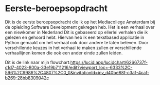 # Eerste-beroepsopdracht

Dit is de eerste beroepsopdracht die ik op het Mediacollege Amsterdam bij de opleiding Software Development gekregen heb. Het is een verhaal over een niewkomer in Nederland Dit is gebaseerd op ellerlei verhalen die ik gelezen en gehoord hebt. Hiervan heb ik een tekstbased applicatie in Python gemaakt om het verhaal ook door andere te laten beleven. Door verschillende keuzes in het verhaal te maken zullen er verschillende verhaallijnen komen die ook een ander einde zullen leiden. 



Dit is de link naar mijn flowchart:https://lucid.app/lucidchart/6266737f-c1d7-4023-800a-33e19b711216/edit?viewport_loc=-6333%2C-596%2C9989%2C4807%2C0_0&invitationId=inv_d40be88f-c3a1-4caf-b269-28bb8309042c
